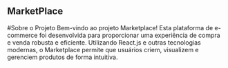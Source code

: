 ## MarketPlace

#Sobre o Projeto
Bem-vindo ao projeto Marketplace! Esta plataforma de e-commerce foi desenvolvida para proporcionar uma experiência de compra e venda robusta e eficiente. Utilizando React.js e outras tecnologias modernas, o Marketplace permite que usuários criem, visualizem e gerenciem produtos de forma intuitiva.
